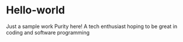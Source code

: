 # Hello-world
Just a sample work
Purity here! A tech enthusiast hoping to be great in coding and software programming
